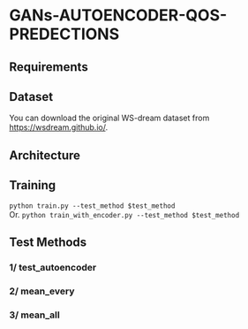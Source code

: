 # GANs-AUTOENCODER-QOS-PREDECTIONS

## Requirements


## Dataset
You can download the original WS-dream dataset from https://wsdream.github.io/.

## Architecture

## Training

``` python train.py --test_method $test_method ```  
Or. 
``` python train_with_encoder.py --test_method $test_method ```
## Test Methods
### 1/ test_autoencoder
### 2/ mean_every
### 3/ mean_all
